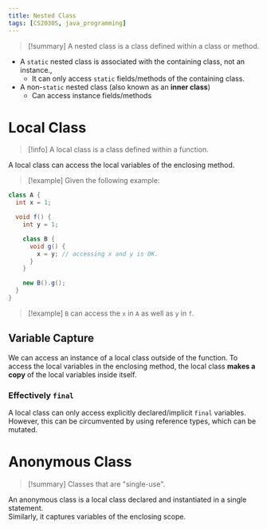 ```yaml
---
title: Nested Class
tags: [CS2030S, java_programming]
---
```

> [!summary] A nested class is a class defined within a class or method.

- A `static` nested class is associated with the containing class, not an instance.,
	- It can only access `static` fields/methods of the containing class.
- A non-`static` nested class (also known as an **inner class**)
	- Can access instance fields/methods

# Local Class
> [!info] A local class is a class defined within a function.

A local class can access the local variables of the enclosing method.

> [!example] Given the following example:
```Java
class A {
  int x = 1;

  void f() {
    int y = 1;

    class B {
      void g() {
        x = y; // accessing x and y is OK.
      }
    }

    new B().g();
  }
}
```
> [!example] `B` can access the `x` in `A` as well as `y` in `f`.

## Variable Capture

We can access an instance of a local class outside of the function. To access the local variables in the enclosing method, the local class **makes a copy** of the local variables inside itself.

### Effectively `final`

A local class can only access explicitly declared/implicit `final` variables. However, this can be circumvented by using reference types, which can be mutated.

# Anonymous Class

> [!summary] Classes that are "single-use".

An anonymous class is a local class declared and instantiated in a single statement.  
Similarly, it captures variables of the enclosing scope.